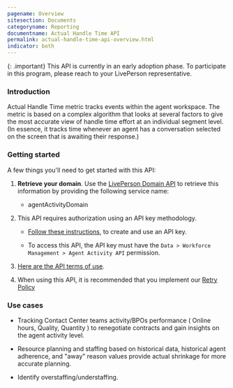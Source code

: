 ```yaml
---
pagename: Overview
sitesection: Documents
categoryname: Reporting
documentname: Actual Handle Time API
permalink: actual-handle-time-api-overview.html
indicator: both
---
```


{: .important}
This API is currently in an early adoption phase. To participate in this program, please reach to your LivePerson representative.

### Introduction

Actual Handle Time metric tracks events within the agent workspace. The metric is based on a complex algorithm that looks at several factors to give the most accurate view of handle time effort at an individual segment level. (In essence, it tracks time whenever an agent has a conversation selected on the screen that is awaiting their response.)

### Getting started

A few things you'll need to get started with this API:

1. **Retrieve your domain**. Use the [LivePerson Domain API](agent-domain-domain-api.html) to retrieve this information by providing the following service name:

	* agentActivityDomain

2. This API requires authorization using an API key methodology.

	* [Follow these instructions](guides-gettingstarted.html), to create and use an API key.
	
	* To access this API, the API key must have the `Data > Workforce Management > Agent Activity API` permission.  

3. [Here are the API terms of use](https://www.liveperson.com/policies/terms-of-use).

4. When using this API, it is recommended that you implement our [Retry Policy](guides-retry-policy.html)

### Use cases

* Tracking Contact Center teams activity/BPOs performance ( Online hours, Quality, Quantity ) to renegotiate contracts and gain insights on the agent activity level.
  
* Resource planning and staffing based on historical data, historical agent adherence, and "away" reason values provide actual shrinkage for more accurate planning.

* Identify overstaffing/understaffing.
